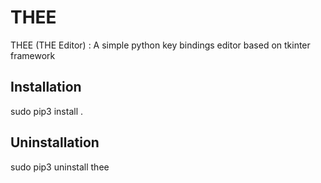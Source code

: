 # THEE
THEE (THE Editor)  :  A simple python key bindings  editor based on tkinter framework

## Installation
sudo pip3 install .

## Uninstallation
sudo pip3 uninstall thee
